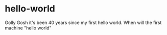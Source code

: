 # hello-world
Golly Gosh it's been 40 years since my first hello world.
When will the first machine "hello world"
